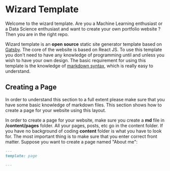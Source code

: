 # Wizard Template

Welcome to the wizard template. Are you a Machine Learning enthusiast or a Data Science enthusiast and want to create your own portfolio website ? Then you are in the right repo. 

Wizard template is an **open source** static site generator template based on [Gatsby](https://www.gatsbyjs.org/). The core of the website is based on React JS. To use this template you don't need to have any knowledge of programming until and unless you wish to have your own design. The basic requirement for using this template is the knowledge of [markdown syntax](https://www.markdownguide.org/basic-syntax/), which is really easy to understand.

## Creating a Page

In order to understand this section to a full extent please make sure that you have some basic knowledge of markdown files. This section shows how to create a page for your website using this layout.

In order to create a page for your website, make sure you create a **md** file in **/content/pages** folder. All your pages, posts, etc go in the content folder. If you have no background of coding **content** folder is what you have to look for. The most important thing is to make sure that you enter correct front matter. Suppose you want to create a page named "About me":

```aboutme.md
---
template: page

---
```

